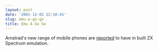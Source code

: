 ```yaml
---
layout: post
date: '2001-12-02 22:10:41'
slug: emu-a-go-go
title: Emu A Go Go
---
```


Amstrad's new range of mobile phones are [reported](http://www.computerandvideogames.com/news/news_story.php?id=22372) to have in built ZX Spectrum emulation.